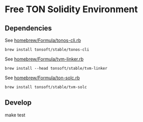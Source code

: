 # Free TON Solidity Environment

## Dependencies

See [homebrew/Formula/tonos-cli.rb](https://github.com/tonsoft/homebrew-stable/blob/main/Formula/tonos-cli.rb)

    brew install tonsoft/stable/tonos-cli

See [homebrew/Formula/tvm-linker.rb](https://github.com/tonsoft/homebrew-stable/blob/main/Formula/tvm-linker.rb)

    brew install --head tonsoft/stable/tvm-linker

See [homebrew/Formula/ton-solc.rb](https://github.com/tonsoft/homebrew-stable/blob/main/Formula/tvm-solc.rb)

    brew install tonsoft/stable/tvm-solc

## Develop

   make test
